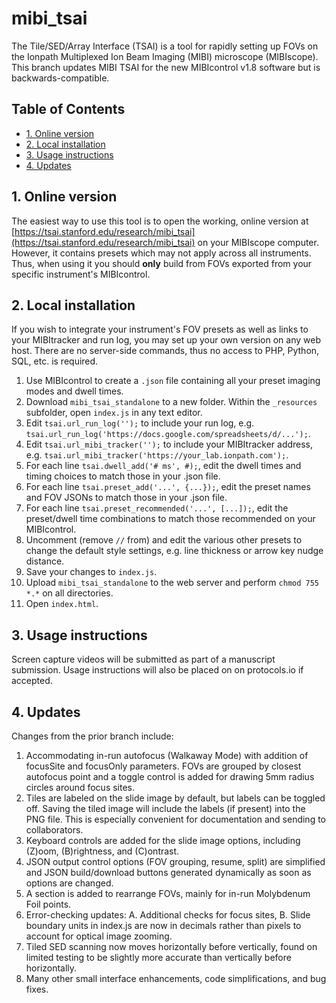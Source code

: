 # mibi_tsai
The Tile/SED/Array Interface (TSAI) is a tool for rapidly setting up FOVs on the Ionpath Multiplexed Ion Beam Imaging (MIBI) microscope (MIBIscope). This branch updates MIBI TSAI for the new MIBIcontrol v1.8 software but is backwards-compatible.

## Table of Contents
- [1. Online version](#1-online-version)
- [2. Local installation](#2-local-installation)
- [3. Usage instructions](#3-usage-instructions)
- [4. Updates](#4-updates)

## 1. Online version
The easiest way to use this tool is to open the working, online version at [https://tsai.stanford.edu/research/mibi_tsai](https://tsai.stanford.edu/research/mibi_tsai) on your MIBIscope computer. However, it contains presets which may not apply across all instruments. Thus, when using it you should **only** build from FOVs exported from your specific instrument's MIBIcontrol.

## 2. Local installation
If you wish to integrate your instrument's FOV presets as well as links to your MIBItracker and run log, you may set up your own version on any web host. There are no server-side commands, thus no access to PHP, Python, SQL, etc. is required.

1. Use MIBIcontrol to create a `.json` file containing all your preset imaging modes and dwell times.
2. Download `mibi_tsai_standalone` to a new folder. Within the `_resources` subfolder, open `index.js` in any text editor.
3. Edit `tsai.url_run_log('');` to include your run log, e.g. `tsai.url_run_log('https://docs.google.com/spreadsheets/d/...');`.
4. Edit `tsai.url_mibi_tracker('');` to include your MIBItracker address, e.g. `tsai.url_mibi_tracker('https://your_lab.ionpath.com');`.
5. For each line `tsai.dwell_add('# ms', #);`, edit the dwell times and timing choices to match those in your .json file.
6. For each line `tsai.preset_add('...', {...});`, edit the preset names and FOV JSONs to match those in your .json file.
7. For each line `tsai.preset_recommended('...', [...]);`, edit the preset/dwell time combinations to match those recommended on your MIBIcontrol.
8. Uncomment (remove `//` from) and edit the various other presets to change the default style settings, e.g. line thickness or arrow key nudge distance.
9. Save your changes to `index.js`.
10. Upload `mibi_tsai_standalone` to the web server and perform `chmod 755 *.*` on all directories.
11. Open `index.html`.

## 3. Usage instructions
Screen capture videos will be submitted as part of a manuscript submission. Usage instructions will also be placed on on protocols.io if accepted.

## 4. Updates
Changes from the prior branch include:
1. Accommodating in-run autofocus (Walkaway Mode) with addition of focusSite and focusOnly parameters. FOVs are grouped by closest autofocus point and a toggle control is added for drawing 5mm radius circles around focus sites.
2. Tiles are labeled on the slide image by default, but labels can be toggled off. Saving the tiled image will include the labels (if present) into the PNG file. This is especially convenient for documentation and sending to collaborators.
3. Keyboard controls are added for the slide image options, including (Z)oom, (B)rightness, and (C)ontrast.
4. JSON output control options (FOV grouping, resume, split) are simplified and JSON build/download buttons generated dynamically as soon as options are changed.
5. A section is added to rearrange FOVs, mainly for in-run Molybdenum Foil points.
6. Error-checking updates: A. Additional checks for focus sites, B. Slide boundary units in index.js are now in decimals rather than pixels to account for optical image zooming.
7. Tiled SED scanning now moves horizontally before vertically, found on limited testing to be slightly more accurate than vertically before horizontally.
8. Many other small interface enhancements, code simplifications, and bug fixes.
